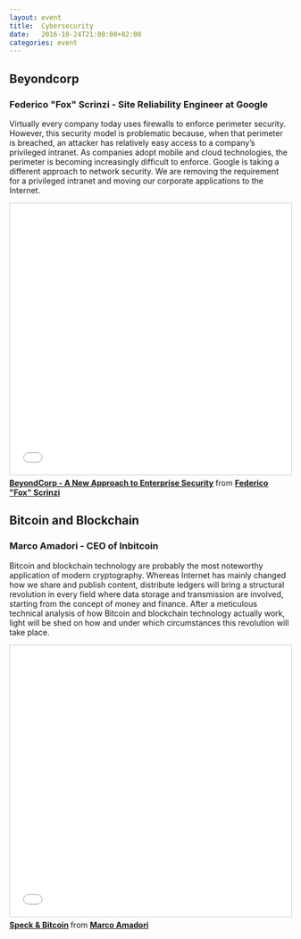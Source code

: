 ```yaml
---
layout: event
title:  Cybersecurity
date:   2016-10-24T21:00:00+02:00
categories: event
---
```


## Beyondcorp
### Federico "Fox" Scrinzi - Site Reliability Engineer at Google

Virtually every company today uses firewalls to enforce perimeter security. However, this security model is problematic because, when that perimeter is breached, an attacker has relatively easy access to a company’s privileged intranet. As companies adopt mobile and cloud technologies, the perimeter is becoming increasingly difficult to enforce. Google is taking a different approach to network security. We are removing the requirement for a privileged intranet and moving our corporate applications to the Internet.

<iframe src="//www.slideshare.net/slideshow/embed_code/key/ntzg4mOeQaiz4w" width="595" height="485" frameborder="0" marginwidth="0" marginheight="0" scrolling="no" style="border:1px solid #CCC; border-width:1px; margin-bottom:5px; max-width: 100%;" allowfullscreen> </iframe> <div style="margin-bottom:5px"> <strong> <a href="//www.slideshare.net/speckandtech/beyondcorp-a-new-approach-to-enterprise-security" title="BeyondCorp - A New Approach to Enterprise Security" target="_blank">BeyondCorp - A New Approach to Enterprise Security</a> </strong> from <strong><a target="_blank" href="//www.linkedin.com/in/fox91/">Federico "Fox" Scrinzi</a></strong> </div>

## Bitcoin and Blockchain
### Marco Amadori - CEO of Inbitcoin

Bitcoin and blockchain technology are probably the most noteworthy application of modern cryptography. Whereas Internet has mainly changed how we share and publish content, distribute ledgers will bring a structural revolution in every field where data storage and transmission are involved, starting from the concept of money and finance. After a meticulous technical analysis of how Bitcoin and blockchain technology actually work, light will be shed on how and under which circumstances this revolution will take place.

<iframe src="//www.slideshare.net/slideshow/embed_code/key/l6tLTY4d9rkk22" width="595" height="485" frameborder="0" marginwidth="0" marginheight="0" scrolling="no" style="border:1px solid #CCC; border-width:1px; margin-bottom:5px; max-width: 100%;" allowfullscreen> </iframe> <div style="margin-bottom:5px"> <strong> <a href="//www.slideshare.net/marcoamadori/speck-bitcoin" title="Speck &amp; Bitcoin" target="_blank">Speck &amp; Bitcoin</a> </strong> from <strong><a target="_blank" href="https://www.linkedin.com/in/marco-amadori-3b691223/">Marco Amadori</a></strong> </div>
